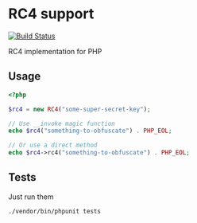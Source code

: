 # RC4 support

[![Build Status](https://travis-ci.org/wdalmut/rc4-support.svg?branch=master)](https://travis-ci.org/wdalmut/rc4-support)

RC4 implementation for PHP

## Usage

```php
<?php

$rc4 = new RC4("some-super-secret-key");

// Use __invoke magic function
echo $rc4("something-to-obfuscate") . PHP_EOL;

// Or use a direct method
echo $rc4->rc4("something-to-obfuscate") . PHP_EOL;
```

## Tests

Just run them

```sh
./vendor/bin/phpunit tests
```

